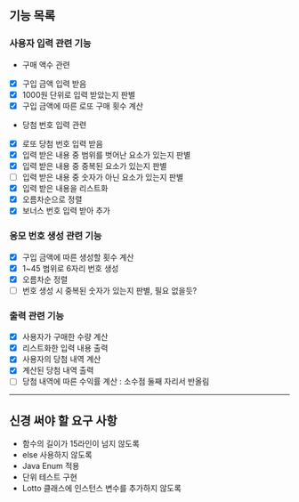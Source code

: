 ## 기능 목록
### 사용자 입력 관련 기능
- 구매 액수 관련
- [x] 구입 금액 입력 받음
- [x] 1000원 단위로 입력 받았는지 판별
- [x] 구입 금액에 따른 로또 구매 횟수 계산
- 당첨 번호 입력 관련
- [x] 로또 당첨 번호 입력 받음
- [x] 입력 받은 내용 중 범위를 벗어난 요소가 있는지 판별
- [x] 입력 받은 내용 중 중복된 요소가 있는지 판별
- [ ] 입력 받은 내용 중 숫자가 아닌 요소가 있는지 판별
- [x] 입력 받은 내용을 리스트화
- [x] 오름차순으로 정렬
- [x] 보너스 번호 입력 받아 추가
### 응모 번호 생성 관련 기능
- [x] 구입 금액에 따른 생성할 횟수 계산
- [x] 1~45 범위로 6자리 번호 생성
- [x] 오름차순 정렬
- [ ] 번호 생성 시 중복된 숫자가 있는지 판별, 필요 없을듯?
### 출력 관련 기능
- [x] 사용자가 구매한 수량 계산
- [x] 리스트화한 입력 내용 출력
- [x] 사용자의 당첨 내역 계산
- [x] 계산된 당첨 내역 출력
- [ ] 당첨 내역에 따른 수익률 계산 : 소수점 둘째 자리서 반올림

---

## 신경 써야 할 요구 사항
- 함수의 길이가 15라인이 넘지 않도록
- else 사용하지 않도록
- Java Enum 적용
- 단위 테스트 구현
- Lotto 클래스에 인스턴스 변수를 추가하지 않도록
